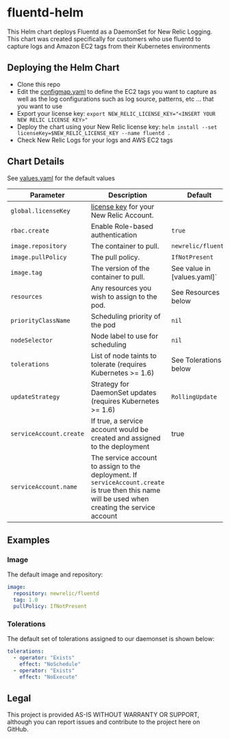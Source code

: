 # fluentd-helm

This Helm chart deploys Fluentd as a DaemonSet for New Relic Logging. This chart was created specifically for customers who use fluentd to capture logs and Amazon EC2 tags from their Kubernetes environments

## Deploying the Helm Chart

- Clone this repo
- Edit the [configmap.yaml](../../blob/master/newrelic-logging/templates/configmap.yaml) to define the EC2 tags you want to capture as well as the log configurations such as log source, patterns, etc ... that you want to use
- Export your license key: `export NEW_RELIC_LICENSE_KEY="<INSERT YOUR NEW RELIC LICENSE KEY>"`
- Deploy the chart using your New Relic license key: `helm install --set licenseKey=$NEW_RELIC_LICENSE_KEY --name fluentd .`
- Check New Relic Logs for your logs and AWS EC2 tags

## Chart Details

See [values.yaml](../../blob/master/newrelic-logging/values.yaml) for the default values

| Parameter               | Description                                                                                                                                       | Default                     |
| ----------------------- | ------------------------------------------------------------------------------------------------------------------------------------------------- | --------------------------- |
| `global.licenseKey`     | [license key](https://docs.newrelic.com/docs/accounts/install-new-relic/account-setup/license-key) for your New Relic Account.                    |
| `rbac.create`           | Enable Role-based authentication                                                                                                                  | `true`                      |
| `image.repository`      | The container to pull.                                                                                                                            | `newrelic/fluentd`          |
| `image.pullPolicy`      | The pull policy.                                                                                                                                  | `IfNotPresent`              |
| `image.tag`             | The version of the container to pull.                                                                                                             | See value in [values.yaml]` |
| `resources`             | Any resources you wish to assign to the pod.                                                                                                      | See Resources below         |
| `priorityClassName`     | Scheduling priority of the pod                                                                                                                    | `nil`                       |
| `nodeSelector`          | Node label to use for scheduling                                                                                                                  | `nil`                       |
| `tolerations`           | List of node taints to tolerate (requires Kubernetes >= 1.6)                                                                                      | See Tolerations below       |
| `updateStrategy`        | Strategy for DaemonSet updates (requires Kubernetes >= 1.6)                                                                                       | `RollingUpdate`             |
| `serviceAccount.create` | If true, a service account would be created and assigned to the deployment                                                                        | true                        |
| `serviceAccount.name`   | The service account to assign to the deployment. If `serviceAccount.create` is true then this name will be used when creating the service account |                             |

## Examples

### Image

The default image and repository:

```yaml
image:
  repository: newrelic/fluentd
  tag: 1.0
  pullPolicy: IfNotPresent
```

### Tolerations

The default set of tolerations assigned to our daemonset is shown below:

```yaml
tolerations:
  - operator: "Exists"
    effect: "NoSchedule"
  - operator: "Exists"
    effect: "NoExecute"
```

## Legal

This project is provided AS-IS WITHOUT WARRANTY OR SUPPORT, although you can report issues and contribute to the project here on GitHub.
